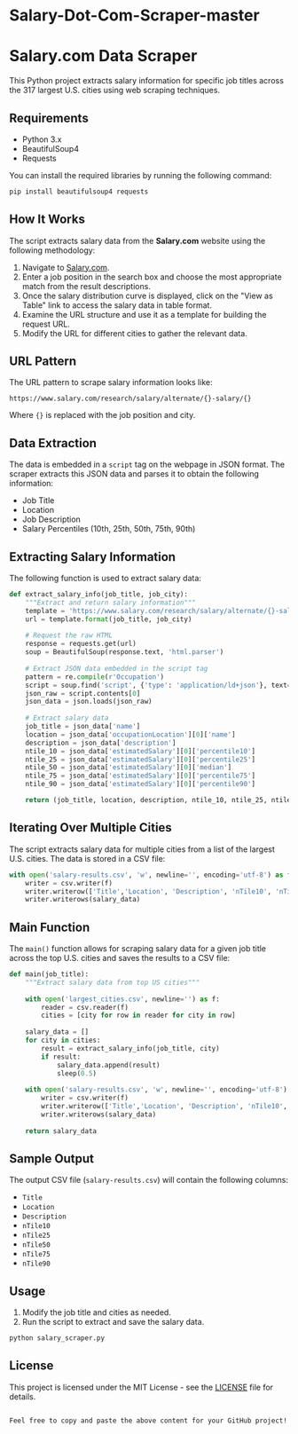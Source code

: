 # Salary-Dot-Com-Scraper-master

# Salary.com Data Scraper

This Python project extracts salary information for specific job titles across the 317 largest U.S. cities using web scraping techniques.

## Requirements

- Python 3.x
- BeautifulSoup4
- Requests

You can install the required libraries by running the following command:

```bash
pip install beautifulsoup4 requests
```

## How It Works

The script extracts salary data from the **Salary.com** website using the following methodology:

1. Navigate to [Salary.com](https://www.salary.com/).
2. Enter a job position in the search box and choose the most appropriate match from the result descriptions.
3. Once the salary distribution curve is displayed, click on the "View as Table" link to access the salary data in table format.
4. Examine the URL structure and use it as a template for building the request URL.
5. Modify the URL for different cities to gather the relevant data.

## URL Pattern

The URL pattern to scrape salary information looks like:

```
https://www.salary.com/research/salary/alternate/{}-salary/{}
```

Where `{}` is replaced with the job position and city.

## Data Extraction

The data is embedded in a `script` tag on the webpage in JSON format. The scraper extracts this JSON data and parses it to obtain the following information:

- Job Title
- Location
- Job Description
- Salary Percentiles (10th, 25th, 50th, 75th, 90th)

## Extracting Salary Information

The following function is used to extract salary data:

```python
def extract_salary_info(job_title, job_city):
    """Extract and return salary information"""
    template = 'https://www.salary.com/research/salary/alternate/{}-salary/{}'
    url = template.format(job_title, job_city)
    
    # Request the raw HTML
    response = requests.get(url)
    soup = BeautifulSoup(response.text, 'html.parser')
    
    # Extract JSON data embedded in the script tag
    pattern = re.compile(r'Occupation')
    script = soup.find('script', {'type': 'application/ld+json'}, text=pattern)
    json_raw = script.contents[0]
    json_data = json.loads(json_raw)
    
    # Extract salary data
    job_title = json_data['name']
    location = json_data['occupationLocation'][0]['name']
    description = json_data['description']
    ntile_10 = json_data['estimatedSalary'][0]['percentile10']
    ntile_25 = json_data['estimatedSalary'][0]['percentile25']
    ntile_50 = json_data['estimatedSalary'][0]['median']
    ntile_75 = json_data['estimatedSalary'][0]['percentile75']
    ntile_90 = json_data['estimatedSalary'][0]['percentile90']

    return (job_title, location, description, ntile_10, ntile_25, ntile_50, ntile_75, ntile_90)
```

## Iterating Over Multiple Cities

The script extracts salary data for multiple cities from a list of the largest U.S. cities. The data is stored in a CSV file:

```python
with open('salary-results.csv', 'w', newline='', encoding='utf-8') as f:
    writer = csv.writer(f)
    writer.writerow(['Title','Location', 'Description', 'nTile10', 'nTile25', 'nTile50', 'nTile75', 'nTile90'])
    writer.writerows(salary_data)
```

## Main Function

The `main()` function allows for scraping salary data for a given job title across the top U.S. cities and saves the results to a CSV file:

```python
def main(job_title):
    """Extract salary data from top US cities"""
    
    with open('largest_cities.csv', newline='') as f:
        reader = csv.reader(f)
        cities = [city for row in reader for city in row]
        
    salary_data = []
    for city in cities:
        result = extract_salary_info(job_title, city)
        if result:
            salary_data.append(result)
            sleep(0.5)
            
    with open('salary-results.csv', 'w', newline='', encoding='utf-8') as f:
        writer = csv.writer(f)
        writer.writerow(['Title','Location', 'Description', 'nTile10', 'nTile25', 'nTile50', 'nTile75', 'nTile90'])
        writer.writerows(salary_data)
        
    return salary_data
```

## Sample Output

The output CSV file (`salary-results.csv`) will contain the following columns:

- `Title`
- `Location`
- `Description`
- `nTile10`
- `nTile25`
- `nTile50`
- `nTile75`
- `nTile90`

## Usage

1. Modify the job title and cities as needed.
2. Run the script to extract and save the salary data.

```bash
python salary_scraper.py
```

## License

This project is licensed under the MIT License - see the [LICENSE](LICENSE) file for details.
```

Feel free to copy and paste the above content for your GitHub project!
